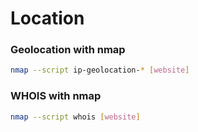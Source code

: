 # Location

### Geolocation with nmap

```bash
nmap --script ip-geolocation-* [website]
```

### WHOIS with nmap

```bash
nmap --script whois [website]
```

